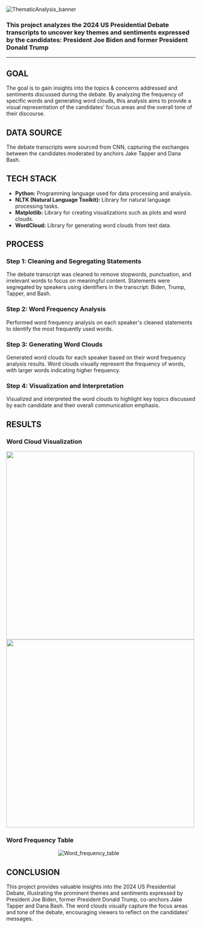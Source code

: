 ![ThematicAnalysis_banner](https://github.com/chiragnemani/PresidentialDebate_2024-ThematicAnalysis/assets/148119942/292ae72d-d133-48cd-a4c5-4d523c302e72)

### This project analyzes the 2024 US Presidential Debate transcripts to uncover key themes and sentiments expressed by the candidates: President **Joe Biden** and former President **Donald Trump** 
---
## GOAL

The goal is to gain insights into the topics & concerns addressed and sentiments discussed during the debate. By analyzing the frequency of specific words and generating word clouds, this analysis aims to provide a visual representation of the candidates' focus areas and the overall tone of their discourse.

## DATA SOURCE

The debate transcripts were sourced from CNN, capturing the exchanges between the candidates moderated by anchors Jake Tapper and Dana Bash.

## TECH STACK

- **Python:** Programming language used for data processing and analysis.
- **NLTK (Natural Language Toolkit):** Library for natural language processing tasks.
- **Matplotlib:** Library for creating visualizations such as plots and word clouds.
- **WordCloud:** Library for generating word clouds from text data.

## PROCESS

### Step 1: Cleaning and Segregating Statements

The debate transcript was cleaned to remove stopwords, punctuation, and irrelevant words to focus on meaningful content. Statements were segregated by speakers using identifiers in the transcript: Biden, Trump, Tapper, and Bash.

### Step 2: Word Frequency Analysis

Performed word frequency analysis on each speaker's cleaned statements to identify the most frequently used words.

### Step 3: Generating Word Clouds

Generated word clouds for each speaker based on their word frequency analysis results. Word clouds visually represent the frequency of words, with larger words indicating higher frequency.

### Step 4: Visualization and Interpretation

Visualized and interpreted the word clouds to highlight key topics discussed by each candidate and their overall communication emphasis.

## RESULTS
### Word Cloud Visualization
<p float="left">
  <img src="https://github.com/chiragnemani/PresidentialDebate_2024-ThematicAnalysis/assets/148119942/560e076c-ec51-490b-8de4-91ca52fcc625" width="500" />
  <img src="https://github.com/chiragnemani/PresidentialDebate_2024-ThematicAnalysis/assets/148119942/fb8cfdae-cb2d-4f08-99af-7c67333c4e38" width="500" />
</p>

### Word Frequency Table
&nbsp;&nbsp;&nbsp;&nbsp;&nbsp;&nbsp;&nbsp;&nbsp;&nbsp;&nbsp;&nbsp;&nbsp;&nbsp;&nbsp;&nbsp;&nbsp;&nbsp;&nbsp;&nbsp;&nbsp;&nbsp;&nbsp;&nbsp;&nbsp;&nbsp;&nbsp;&nbsp;&nbsp;&nbsp;&nbsp;&nbsp;&nbsp;&nbsp;&nbsp;
![Word_frequency_table](https://github.com/chiragnemani/PresidentialDebate_2024-ThematicAnalysis/assets/148119942/8dfa9183-b175-47c7-9653-c8adc80a36dc)



## CONCLUSION

This project provides valuable insights into the 2024 US Presidential Debate, illustrating the prominent themes and sentiments expressed by President Joe Biden, former President Donald Trump, co-anchors Jake Tapper and Dana Bash. The word clouds visually capture the focus areas and tone of the debate, encouraging viewers to reflect on the candidates' messages.
